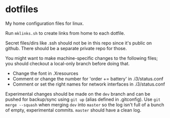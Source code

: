 dotfiles
========

My home configuration files for linux.

Run `mklinks.sh` to create links from home to each dotfile.

Secret files/dirs like .ssh should not be in this repo since it's public on
github. There should be a separate private repo for those.

You might want to make machine-specific changes to the following files; you
should checkout a local-only branch before doing that.

* Change the font in .Xresources
* Comment or change the number for 'order += battery' in .i3/status.conf
* Comment or set the right names for network interfaces in .i3/status.conf

Experimental changes should be made on the `dev` branch and can be pushed for
backup/sync using `git up` (alias defined in .gitconfig).
Use `git merge --squash` when merging `dev` into `master` so the log isn't full
of a bunch of empty, experimental commits. `master` should have a clean log.
